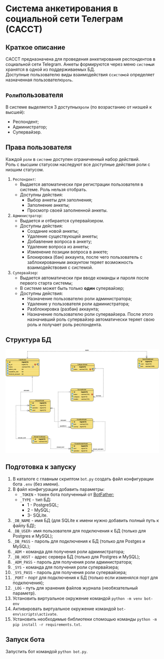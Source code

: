 # Система анкетирования в социальной сети Телеграм (САССТ)

## Краткое описание

САССТ предназначена для проведения анкетирования респондентов в социальной сети Telegram.
Анкеты формируются через меню `системы`и хранятся в одной из поддерживаемых БД.  
Доступные пользователю виды взаимодействия с`системой` определяет назначенная пользователю`роль`.

## `Роли`пользователя

В системе выделяется 3 доступных`роли` (по возрастанию от низшей к высшей):

- Респондент;
- Администратор;
- Супервайзер.

## Права пользователя

Каждой `роли` в `системе` доступен ограниченный набор действий.  
Роль с высшим статусом наследуют все доступные действия роли с низшим статусом.

1. `Респондент`:
    - Выдается автоматически при регистрации пользователя в системе. Роль нельзя отобрать.
    - Доступны действия:
        - Выбор анкеты для заполнения;
        - Заполнение анкеты;
        - Просмотр своей заполненной анкеты.
2. `Администратор`:
    - Выдается и отбирается супервайзером.
    - Доступны действия:
        - Создание новой анкеты;
        - Удаление существующей анкеты;
        - Добавление вопроса в анкету;
        - Удаление вопроса из анкеты;
        - Изменение позиции вопроса в анкете;
        - Блокировка (бан) аккаунта, после чего пользователь с заблокированным аккаунтом теряет возможность
          взаимодействовия с системой.
3. `Супервайзер`:
    - Выдается автоматически при вводе команды и пароля после первого старта системы;
    - В системе может быть только **один** супервайзер;
    - Доступны действия:
        - Назначение пользователю роли администратора;
        - Удаление у пользователя роли администратора;
        - Разблокировка (разбан) аккаунта;
        - Назначение пользователю роли супервайзера. После этого назначивший роль супервайзер автоматически теряет свою
          роль и получает роль респондента.

## Структура БД

![](\docs\db_structure.png)

## Подготовка к запуску

1. В каталоге с главным скриптом `bot.py` создать файл конфигурации бота `.env` (без имени).
2. В файл конфигурации добавить параметры:
    - `_TOKEN` - токен бота полученный от [BotFather](https://t.me/BotFather);
    - `_TYPE` - тип БД:
        - 1 - PostgreSQL;
        - 2 - MySQL;
        - 3- SQLite.
3. `_DB_NAME` - имя БД (для SQLite к имени нужно добавить полный путь к файлу БД);
4. `_DB_USER`- имя пользователя для подключения к БД (только для Postgres и MySQL);
4. `_DB_PASS` - пароль для подключения к БД (только для Postges и MySQL);
5. `_ADM` - команда для получения роли администратора;
6. `_DB_HOST` - адрес сервера БД (только для Postgres и MySQL);
7. `_ADM_PASS` - пароль для получения роли администратора;
8. `_SYS` - команда для получения роли супервайзера;
9. `_SYS_PASS` - пароль для получения роли супервайзера;
10. `_PORT` - порт для подключения к БД (только если изменялся порт для подключения);
11. `_LOG` - путь для хранения файлов журнала (необязательный параметр).
12. Установить виртуальное окружение командой `python -m venv bot-env`
13. Активировать виртуальное окружение командой `bot-env\scripts\activate`.
14. Установить необходимые библиотеки спомощью команды `python -m pip install -r requirements.txt`.

## Запуск бота

Запустить бот командой `python bot.py`.